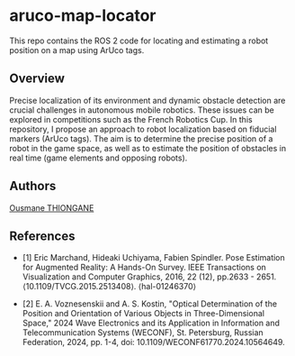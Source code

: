 # aruco-map-locator
This repo contains the ROS 2 code for locating and estimating a robot position on a map using ArUco tags.

## Overview

Precise localization of its environment and dynamic obstacle detection are crucial challenges in autonomous mobile robotics. These issues can be explored in competitions such as the French Robotics Cup. In this repository, I propose an approach to robot localization based on fiducial markers (ArUco tags). The aim is to determine the precise position of a robot in the game space, as well as to estimate the position of obstacles in real time (game elements and opposing robots).

## Authors
[Ousmane THIONGANE](https://github.com/Mowibox)

## References 

* [1] Eric Marchand, Hideaki Uchiyama, Fabien Spindler. Pose Estimation for Augmented Reality: A Hands-On Survey. IEEE Transactions on Visualization and Computer Graphics, 2016, 22 (12), pp.2633 - 2651. ⟨10.1109/TVCG.2015.2513408⟩. ⟨hal-01246370⟩

* [2] E. A. Voznesenskii and A. S. Kostin, "Optical Determination of the Position and Orientation of Various Objects in Three-Dimensional Space," 2024 Wave Electronics and its Application in Information and Telecommunication Systems (WECONF), St. Petersburg, Russian Federation, 2024, pp. 1-4, doi: 10.1109/WECONF61770.2024.10564649. 



